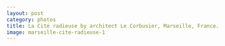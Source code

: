 ```yaml
---
layout: post
category: photos
title: La Cité radieuse by architect Le Corbusier, Marseille, France.
image: marseille-cite-radieuse-1
---
```

